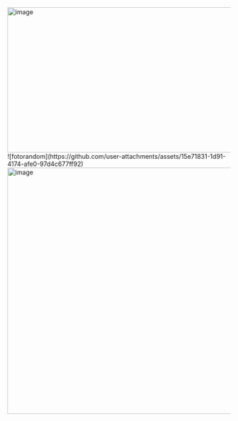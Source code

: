 <img width="705" height="328" alt="image" src="https://github.com/user-attachments/assets/e02fa8a8-cfc5-441f-b658-d98f59c9ada4" />
![fotorandom](https://github.com/user-attachments/assets/15e71831-1d91-4174-afe0-97d4c677ff92)
<img width="584" height="556" alt="image" src="https://github.com/user-attachments/assets/5435105f-9f5a-4539-a513-79db2c6024cd" />
